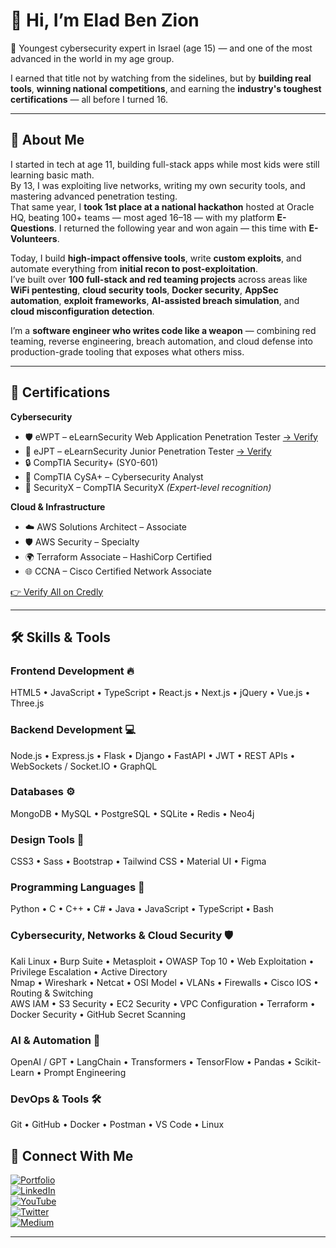 # 👋 Hi, I’m Elad Ben Zion

🚀 Youngest cybersecurity expert in Israel (age 15) — and one of the most advanced in the world in my age group.

I earned that title not by watching from the sidelines, but by **building real tools**, **winning national competitions**, and earning the **industry's toughest certifications** — all before I turned 16.

---

## 🧠 About Me

I started in tech at age 11, building full-stack apps while most kids were still learning basic math.  
By 13, I was exploiting live networks, writing my own security tools, and mastering advanced penetration testing.  
That same year, I **took 1st place at a national hackathon** hosted at Oracle HQ, beating 100+ teams — most aged 16–18 — with my platform **E-Questions**. I returned the following year and won again — this time with **E-Volunteers**.

Today, I build **high-impact offensive tools**, write **custom exploits**, and automate everything from **initial recon to post-exploitation**.  
I’ve built over **100 full-stack and red teaming projects** across areas like **WiFi pentesting**, **cloud security tools**, **Docker security**, **AppSec automation**, **exploit frameworks**, **AI-assisted breach simulation**, and **cloud misconfiguration detection**.

I’m a **software engineer who writes code like a weapon** — combining red teaming, reverse engineering, breach automation, and cloud defense into production-grade tooling that exposes what others miss.

---

## 📜 Certifications

**Cybersecurity**
- 🛡️ eWPT – eLearnSecurity Web Application Penetration Tester [→ Verify](https://certs.ine.com/f69a6d26-d13f-46cb-8adb-157fbe00ba94#acc.kxK7f0SF)  
- 🔐 eJPT – eLearnSecurity Junior Penetration Tester [→ Verify](https://certs.ine.com/05b69068-869d-4432-8b98-cc32bfc8d17f#acc.VFJ2fBkD)  
- 🔒 CompTIA Security+ (SY0-601)  
- 🧪 CompTIA CySA+ – Cybersecurity Analyst  
- 🧠 SecurityX – CompTIA SecurityX *(Expert-level recognition)*

**Cloud & Infrastructure**
- ☁️ AWS Solutions Architect – Associate  
- 🛡️ AWS Security – Specialty  
- 🌍 Terraform Associate – HashiCorp Certified  
- 🌐 CCNA – Cisco Certified Network Associate  

[👉 Verify All on Credly](https://www.credly.com/users/elad-ben-zion/badges#credly)

---

## 🛠️ Skills & Tools

### Frontend Development 🔥  
HTML5 • JavaScript • TypeScript • React.js • Next.js • jQuery • Vue.js • Three.js

### Backend Development 💻  
Node.js • Express.js • Flask • Django • FastAPI • JWT • REST APIs • WebSockets / Socket.IO • GraphQL

### Databases ⚙️  
MongoDB • MySQL • PostgreSQL • SQLite • Redis • Neo4j

### Design Tools 🎨  
CSS3 • Sass • Bootstrap • Tailwind CSS • Material UI • Figma

### Programming Languages 🚀  
Python • C • C++ • C# • Java • JavaScript • TypeScript • Bash

### Cybersecurity, Networks & Cloud Security 🛡️  
Kali Linux • Burp Suite • Metasploit • OWASP Top 10 • Web Exploitation • Privilege Escalation • Active Directory  
Nmap • Wireshark • Netcat • OSI Model • VLANs • Firewalls • Cisco IOS • Routing & Switching  
AWS IAM • S3 Security • EC2 Security • VPC Configuration • Terraform • Docker Security • GitHub Secret Scanning

### AI & Automation 🤖  
OpenAI / GPT • LangChain • Transformers • TensorFlow • Pandas • Scikit-Learn • Prompt Engineering

### DevOps & Tools 🛠️  
Git • GitHub • Docker • Postman • VS Code • Linux

## 🔗 Connect With Me

[![Portfolio](https://img.shields.io/badge/Portfolio-darkgreen?style=for-the-badge)](https://eladbenzion.com)  
[![LinkedIn](https://img.shields.io/badge/LinkedIn-blue?logo=linkedin&style=for-the-badge)](https://www.linkedin.com/in/eladbenzion/)  
[![YouTube](https://img.shields.io/badge/YouTube-black?logo=youtube&style=for-the-badge)](https://www.youtube.com/@ReToRx)  
[![Twitter](https://img.shields.io/badge/X-black?logo=twitter&style=for-the-badge)](https://x.com/eladbenzion)  
[![Medium](https://img.shields.io/badge/Medium-000000?logo=medium&style=for-the-badge)](https://medium.com/@elad.benzion)

---
